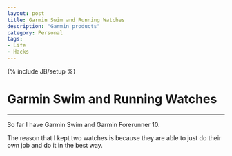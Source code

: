 ```yaml
--- 
layout: post
title: Garmin Swim and Running Watches
description: "Garmin products"
category: Personal
tags: 
- Life
- Hacks
---
```


{% include JB/setup %}


# Garmin Swim and Running Watches

----------------

So far I have Garmin Swim and Garmin Forerunner 10.  

The reason that I kept two watches is because they are able to just do their own job and do it in the best way. 









